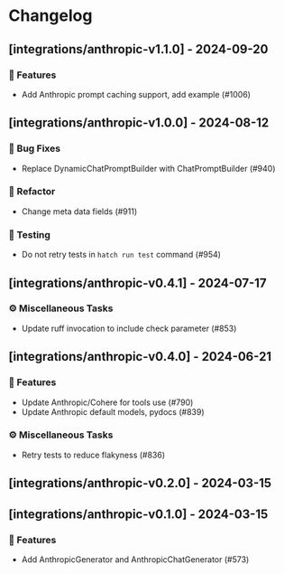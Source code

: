 # Changelog

## [integrations/anthropic-v1.1.0] - 2024-09-20

### 🚀 Features

- Add Anthropic prompt caching support, add example (#1006)

## [integrations/anthropic-v1.0.0] - 2024-08-12

### 🐛 Bug Fixes

- Replace DynamicChatPromptBuilder with ChatPromptBuilder (#940)

### 🚜 Refactor

- Change meta data fields (#911)

### 🧪 Testing

- Do not retry tests in `hatch run test` command (#954)

## [integrations/anthropic-v0.4.1] - 2024-07-17

### ⚙️ Miscellaneous Tasks

- Update ruff invocation to include check parameter (#853)

## [integrations/anthropic-v0.4.0] - 2024-06-21

### 🚀 Features

- Update Anthropic/Cohere for tools use (#790)
- Update Anthropic default models, pydocs (#839)

### ⚙️ Miscellaneous Tasks

- Retry tests to reduce flakyness (#836)

## [integrations/anthropic-v0.2.0] - 2024-03-15

## [integrations/anthropic-v0.1.0] - 2024-03-15

### 🚀 Features

- Add AnthropicGenerator and AnthropicChatGenerator (#573)

<!-- generated by git-cliff -->

